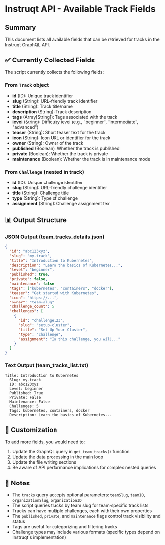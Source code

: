# Instruqt API - Available Track Fields

## Summary

This document lists all available fields that can be retrieved for tracks in the Instruqt GraphQL API.

## ✅ Currently Collected Fields

The script currently collects the following fields:

### From `Track` object

- **id** (ID): Unique track identifier
- **slug** (String): URL-friendly track identifier
- **title** (String): Track title/name
- **description** (String): Track description
- **tags** (Array[String]): Tags associated with the track
- **level** (String): Difficulty level (e.g., "beginner", "intermediate", "advanced")
- **teaser** (String): Short teaser text for the track
- **icon** (String): Icon URL or identifier for the track
- **owner** (String): Owner of the track
- **published** (Boolean): Whether the track is published
- **private** (Boolean): Whether the track is private
- **maintenance** (Boolean): Whether the track is in maintenance mode

### From `Challenge` (nested in track)

- **id** (ID): Unique challenge identifier
- **slug** (String): URL-friendly challenge identifier  
- **title** (String): Challenge title
- **type** (String): Type of challenge
- **assignment** (String): Challenge assignment text

## 📊 Output Structure

### JSON Output (team_tracks_details.json)

```json
{
  "id": "abc123xyz",
  "slug": "my-track",
  "title": "Introduction to Kubernetes",
  "description": "Learn the basics of Kubernetes...",
  "level": "beginner",
  "published": true,
  "private": false,
  "maintenance": false,
  "tags": ["kubernetes", "containers", "docker"],
  "teaser": "Get started with Kubernetes",
  "icon": "https://...",
  "owner": "team-slug",
  "challenge_count": 5,
  "challenges": [
    {
      "id": "challenge123",
      "slug": "setup-cluster",
      "title": "Set Up Your Cluster",
      "type": "challenge",
      "assignment": "In this challenge, you will..."
    }
  ]
}
```

### Text Output (team_tracks_list.txt)

```
Title: Introduction to Kubernetes
  Slug: my-track
  ID: abc123xyz
  Level: beginner
  Published: True
  Private: False
  Maintenance: False
  Challenges: 5
  Tags: kubernetes, containers, docker
  Description: Learn the basics of Kubernetes...
```

## 🔧 Customization

To add more fields, you would need to:

1. Update the GraphQL query in `get_team_tracks()` function
2. Update the data processing in the main loop
3. Update the file writing sections
4. Be aware of API performance implications for complex nested queries

## 📝 Notes

- The `tracks` query accepts optional parameters: `teamSlug`, `teamID`, `organizationSlug`, `organizationID`
- The script queries tracks by team slug for team-specific track lists
- Tracks can have multiple challenges, each with their own properties
- The `published`, `private`, and `maintenance` flags control track visibility and status
- Tags are useful for categorizing and filtering tracks
- Challenge types may include various formats (specific types depend on Instruqt's implementation)
